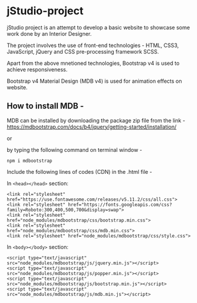 # jStudio-project

jStudio project is an attempt to develop a basic website to showcase some work done by an Interior Designer.

The project involves the use of front-end technologies - HTML, CSS3, JavaScript, jQuery and CSS pre-processing framework SCSS.

Apart from the above mnetioned technologies, Bootstrap v4 is used to achieve responsiveness. 

Bootstrap v4 Material Design (MDB v4) is used for animation effects on website.

## How to install MDB -

MDB can be installed by downloading the package zip file from the link - https://mdbootstrap.com/docs/b4/jquery/getting-started/installation/

or 

by typing the following command on terminal window -
```
npm i mdbootstrap
```

Include the following lines of codes (CDN) in the .html file - 

In `<head></head>` section:
```
<link rel="stylesheet" href="https://use.fontawesome.com/releases/v5.11.2/css/all.css">
<link rel="stylesheet" href="https://fonts.googleapis.com/css?family=Roboto:300,400,500,700&display=swap">
<link rel="stylesheet" href="node_modules/mdbootstrap/css/bootstrap.min.css">
<link rel="stylesheet" href="node_modules/mdbootstrap/css/mdb.min.css">
<link rel="stylesheet" href="node_modules/mdbootstrap/css/style.css">
```
In `<body></body>` section:
```
<script type="text/javascript" src="node_modules/mdbootstrap/js/jquery.min.js"></script>
<script type="text/javascript" src="node_modules/mdbootstrap/js/popper.min.js"></script>
<script type="text/javascript" src="node_modules/mdbootstrap/js/bootstrap.min.js"></script>
<script type="text/javascript" src="node_modules/mdbootstrap/js/mdb.min.js"></script>
```
